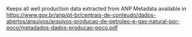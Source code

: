 Keeps all well production data extracted from ANP 
Metadata available in 
https://www.gov.br/anp/pt-br/centrais-de-conteudo/dados-abertos/arquivos/arquivos-producao-de-petroleo-e-gas-natural-por-poco/metadados-dados-producao-poco.pdf
